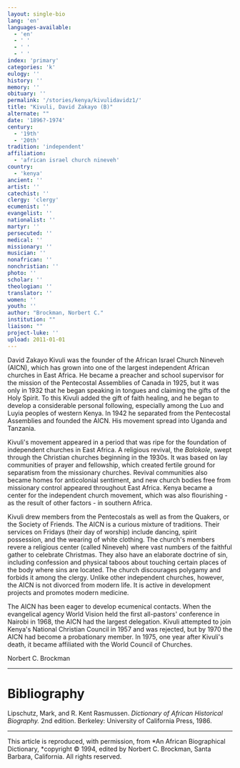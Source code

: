 ```yaml
---
layout: single-bio
lang: 'en'
languages-available:
  - 'en'
  - ' '
  - ' '
  - ' '
index: 'primary'
categories: 'k'
eulogy: ''
history: ''
memory: ''
obituary: ''
permalink: '/stories/kenya/kivulidavidz1/'
title: "Kivuli, David Zakayo (B)"
alternate: ""
date: '1896?-1974'
century:
  - '19th'
  - '20th'
tradition: 'independent'
affiliation:
  - 'african israel church nineveh'
country:
  - 'kenya'
ancient: ''
artist: ''
catechist: ''
clergy: 'clergy'
ecumenist: ''
evangelist: ''
nationalist: ''
martyr: ''
persecuted: ''
medical: ''
missionary: ''
musician: ''
nonafrican: ''
nonchristian: ''
photo: ''
scholar: ''
theologian: ''
translator: ''
women: ''
youth: ''
author: "Brockman, Norbert C."
institution: ""
liaison: ""
project-luke: ''
upload: 2011-01-01
---
```




David Zakayo Kivuli was the founder of the African Israel Church Nineveh (AICN), which has grown into one of the largest independent African churches in East Africa. He became a preacher and school supervisor for the mission of the Pentecostal Assemblies of Canada in 1925, but it was only in 1932 that he began speaking in tongues and claiming the gifts of the Holy Spirit. To this Kivuli added the gift of faith healing, and he began to develop a considerable personal following, especially among the Luo and Luyia peoples of western Kenya. In 1942 he separated from the Pentecostal Assemblies and founded the AICN. His movement spread into Uganda and Tanzania.

Kivuli's movement appeared in a period that was ripe for the foundation of independent churches in East Africa. A religious revival, the *Balokole*, swept through the Christian churches beginning in the 1930s. It was based on lay communities of prayer and fellowship, which created fertile ground for separatism from the missionary churches. Revival communities also became homes for anticolonial sentiment, and new church bodies free from missionary control appeared throughout East Africa. Kenya became a center for the independent church movement, which was also flourishing - as the result of other factors - in southern Africa.

Kivuli drew members from the Pentecostals as well as from the Quakers, or the Society of Friends. The AICN is a curious mixture of traditions. Their services on Fridays (their day of worship) include dancing, spirit possession, and the wearing of white clothing. The church's members revere a religious center (called Nineveh) where vast numbers of the faithful gather to celebrate Christmas. They also have an elaborate doctrine of sin, including confession and physical taboos about touching certain places of the body where sins are located. The church discourages polygamy and forbids it among the clergy. Unlike other independent churches, however, the AICN is not divorced from modern life. It is active in development projects and promotes modern medicine.

The AICN has been eager to develop ecumenical contacts. When the evangelical agency World Vision held the first all-pastors' conference in Nairobi in 1968, the AICN had the largest delegation. Kivuli attempted to join Kenya's National Christian Council in 1957 and was rejected, but by 1970 the AICN had become a probationary member. In 1975, one year after Kivuli's death, it became affiliated with the World Council of Churches.

Norbert C. Brockman

---

# Bibliography

Lipschutz, Mark, and R. Kent Rasmussen.  *Dictionary of African Historical Biography.*  2nd edition.  Berkeley: University of California Press, 1986.

---

This article is reproduced, with permission, from *An African Biographical Dictionary, *copyright &copy; 1994, edited by Norbert C. Brockman, Santa Barbara, California. All rights reserved.
